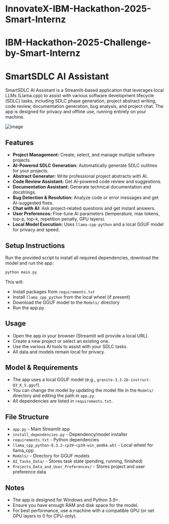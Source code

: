 # InnovateX-IBM-Hackathon-2025-Smart-Internz

# IBM-Hackathon-2025-Challenge-by-Smart-Internz

# SmartSDLC AI Assistant

SmartSDLC AI Assistant is a Streamlit-based application that leverages local LLMs (Llama.cpp) to assist with various software development lifecycle (SDLC) tasks, including SDLC phase generation, project abstract writing, code review, documentation generation, bug analysis, and project chat. The app is designed for privacy and offline use, running entirely on your machine.

![image](https://github.com/user-attachments/assets/9227ccce-5361-4fab-a8c5-3ebbb0e4a3b5)

## Features
- **Project Management:** Create, select, and manage multiple software projects.
- **AI-Powered SDLC Generation:** Automatically generate SDLC outlines for your projects.
- **Abstract Generator:** Write professional project abstracts with AI.
- **Code Review Assistant:** Get AI-powered code review and suggestions.
- **Documentation Assistant:** Generate technical documentation and docstrings.
- **Bug Detection & Resolution:** Analyze code or error messages and get AI-suggested fixes.
- **Chat with AI:** Ask project-related questions and get instant answers.
- **User Preferences:** Fine-tune AI parameters (temperature, max tokens, top-p, top-k, repetition penalty, GPU layers).
- **Local Model Execution:** Uses `llama-cpp-python` and a local GGUF model for privacy and speed.

## Setup Instructions

Run the provided script to install all required dependencies, download the model and run the app:

```powershell
python main.py
```

This will:
- Install packages from `requirements.txt`
- Install `llama_cpp_python` from the local wheel (if present)
- Download the GGUF model to the `Models/` directory
- Run the app.py

## Usage
- Open the app in your browser (Streamlit will provide a local URL).
- Create a new project or select an existing one.
- Use the various AI tools to assist with your SDLC tasks.
- All data and models remain local for privacy.

## Model & Requirements
- The app uses a local GGUF model (e.g., `granite-3.3-2b-instruct-Q3_K_S.gguf`).
- You can change the model by updating the model file in the `Models/` directory and editing the path in `app.py`.
- All dependencies are listed in `requirements.txt`.

## File Structure
- `app.py` - Main Streamlit app
- `install_dependencies.py` - Dependency/model installer
- `requirements.txt` - Python dependencies
- `llama_cpp_python-0.3.2-cp39-cp39-win_amd64.whl` - Local wheel for llama_cpp
- `Models/` - Directory for GGUF models
- `AI_Tasks_Data/` - Stores task state (pending, running, finished)
- `Projects_Data_and_User_Preferences/` - Stores project and user preference data

## Notes
- The app is designed for Windows and Python 3.9+.
- Ensure you have enough RAM and disk space for the model.
- For best performance, use a machine with a compatible GPU (or set GPU layers to 0 for CPU-only).
